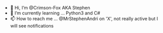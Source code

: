 - 👋 Hi, I’m @Crimson-Fox AKA Stephen
- 🌱 I’m currently learning ... Python3 and C#
- 📫 How to reach me ... @MrStephenAndri on 'X', not really active but I will see notifications

<!---
Crimson-Fox/Crimson-Fox is a ✨ special ✨ repository because its `README.md` (this file) appears on your GitHub profile.
You can click the Preview link to take a look at your changes.
--->
